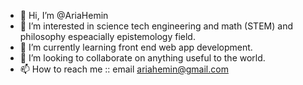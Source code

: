 - 👋 Hi, I’m @AriaHemin
- 👀 I’m interested in science tech engineering and math (STEM) and philosophy espeacially epistemology field.
- 🌱 I’m currently learning front end web app development.
- 💞️ I’m looking to collaborate on anything useful to the world.
- 📫 How to reach me :: email ariahemin@gmail.com

<!---
AriaHemin/AriaHemin is a ✨ special ✨ repository because its `README.md` (this file) appears on your GitHub profile.
You can click the Preview link to take a look at your changes.
--->
